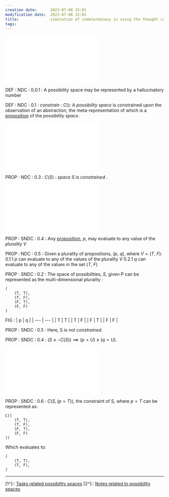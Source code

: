 ```yaml
---
creation date:		2023-07-08 15:01
modification date:	2023-07-08 15:01
title: 				simulation of indeterminacy in using the thought calculus
tags:
---
```

![DEF-NDC-0.0_possibility-space](DEF-NDC-0.0_possibility-space.md)

DEF : NDC : 0.0.1 : A possibility space may be represented by a hallucinatory number

DEF : NDC : 0.1 : $constrain$ : $C()$: A $possibility\ space$ is constrained upon the observation of an abstraction, the meta-representation of which is a [proposition](obsidian://open?vault=Master&file=DEF-NDC-0.0_proposition) of the $possibility\ space$.

![PROP-NDC-0.2](PROP-NDC-0.2.md) 

PROP : NDC : 0.3 : $C(S)$ : $space$ $S$ is $constrained$ .

![PROP-NDC-0.3](PROP-NDC-0.3.md)

PROP : SNDC : 0.4 : Any [proposition](obsidian://open?vault=Master&file=DEF-NDC-0.0_proposition), $p$, may evaluate to any value of the $plurality$ $V$

PROP : NDC : 0.5 : Given a plurality of propositions, $( p,\  q)$, where $V = (T,\ F)$:
	0.1.1 $p$ can evaluate to any of the values of the plurality $V$
	0.2.1 $q$ can evaluate to any of the values in the set $(T,\ F)$

PROP : SNDC : 0.2 : The space of possibilities, $S$, given P can be represented as the multi-dimensional plurality :
```
(
	(T, T),
	(T, F),
	(F, T),
	(F, F)
)
``` 

FIG :
| p   | q   |
| --- | --- |
| T   | T   |
| T   | F   |
| F   | T   |
| F   | F   |

PROP : SNDC : 0.5 : Here, S is not $constrained$.

PROP : SNDC : 0.4 : $(S \land \lnot C(S)) \implies (p = U) \land (q = U)$.

![Prop-SNDC-0.5](Prop-SNDC-0.5.md)

PROP : SNDC : 0.6 : $C(S,  (p=T))$, the constraint of S, where $p=T$ can be represented as: 

```
C((
	(T, T),
	(T, F),
	(F, T),
	(F, F)
))
```

Which evaluates to:
```
(
	(T, T),
	(T, F),
)
```


---
[1^]:: [Tasks related possibility spaces](Tasks%20related%20possibility%20spaces.md)
[2^]:: [Notes related to possibility spaces](Notes%20related%20to%20possibility%20spaces.md)